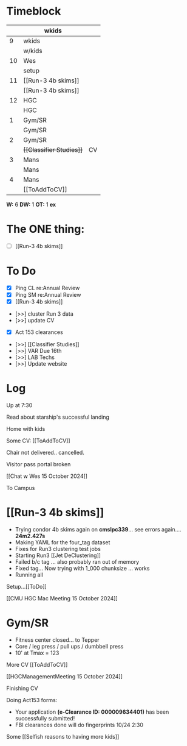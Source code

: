 # Timeblock

|     | wkids                      |     |
| --- | -------------------------- | --- |
| 9   | wkids                      |     |
|     | w/kids                     |     |
| 10  | Wes                        |     |
|     | setup                      |     |
| 11  | [[Run-3 4b skims]]         |     |
|     | [[Run-3 4b skims]]         |     |
| 12  | HGC                        |     |
|     | HGC                        |     |
| 1   | Gym/SR                     |     |
|     | Gym/SR                     |     |
| 2   | Gym/SR                     |     |
|     | ~~[[Classifier Studies]]~~ | CV  |
| 3   | Mans                       |     |
|     | Mans                       |     |
| 4   | Mans                       |     |
|     | [[ToAddToCV]]              |     |

**W:** 6 
**DW:** 1
**OT:** 1
**ex** 

# The ONE thing: 
- [ ] [[Run-3 4b skims]]


# To Do
- [x] Ping CL re:Annual Review
- [x] Ping SM re:Annual Review
- [x] [[Run-3 4b skims]]
- [>>] cluster Run 3 data
- [>>] update CV 
- [x] Act 153 clearances
- [>>]  [[Classifier Studies]]
- [>>] VAR Due 16th
- [>>] LAB Techs
- [>>] Update website


# Log

Up at 7:30 

Read about starship's successful landing

Home with kids

Some CV: [[ToAddToCV]]

Chair not delivered.. cancelled.

Visitor pass portal broken

[[Chat w Wes 15 October 2024]]

To Campus

# [[Run-3 4b skims]]
- Trying condor 4b skims again on **cmslpc339**... see errors again.... **24m2.427s**
- Making YAML for the four_tag dataset
- Fixes for Run3 clustering test jobs
- Starting Run3 [[Jet DeClustering]]
- Failed b/c tag ... also probably ran out of memory
- Fixed tag... Now trying with 1_000 chunksize ... works 
- Running all 

Setup...[[ToDo]]


[[CMU HGC Mac Meeting 15 October 2024]]

# Gym/SR
- Fitness center closed... to Tepper
- Core / leg press / pull ups / dumbbell press
- 10' at Tmax = 123

More CV [[ToAddToCV]]

[[HGCManagementMeeting 15 October 2024]]

Finishing CV

Doing Act153 forms: 
- Your application **(e-Clearance ID: 000009634401)** has been successfully submitted!
- FBI clearances done will do fingerprints 10/24 2:30

Some [[Selfish reasons to having more kids]]

